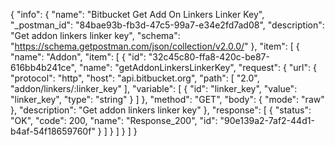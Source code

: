 {
  "info": {
    "name": "Bitbucket Get Add On Linkers Linker Key",
    "_postman_id": "84bae93b-fb3d-47c5-99a7-e34e2fd7ad08",
    "description": "Get addon linkers linker key",
    "schema": "https://schema.getpostman.com/json/collection/v2.0.0/"
  },
  "item": [
    {
      "name": "Addon",
      "item": [
        {
          "id": "32c45c80-ffa8-420c-be87-616bb4b241ce",
          "name": "getAddonLinkersLinkerKey",
          "request": {
            "url": {
              "protocol": "http",
              "host": "api.bitbucket.org",
              "path": [
                "2.0",
                "addon/linkers/:linker_key"
              ],
              "variable": [
                {
                  "id": "linker_key",
                  "value": "linker_key",
                  "type": "string"
                }
              ]
            },
            "method": "GET",
            "body": {
              "mode": "raw"
            },
            "description": "Get addon linkers linker key"
          },
          "response": [
            {
              "status": "OK",
              "code": 200,
              "name": "Response_200",
              "id": "90e139a2-7af2-44d1-b4af-54f18659760f"
            }
          ]
        }
      ]
    }
  ]
}